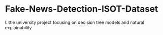 # Fake-News-Detection-ISOT-Dataset
Little university project focusing on decision tree models and natural explainability

